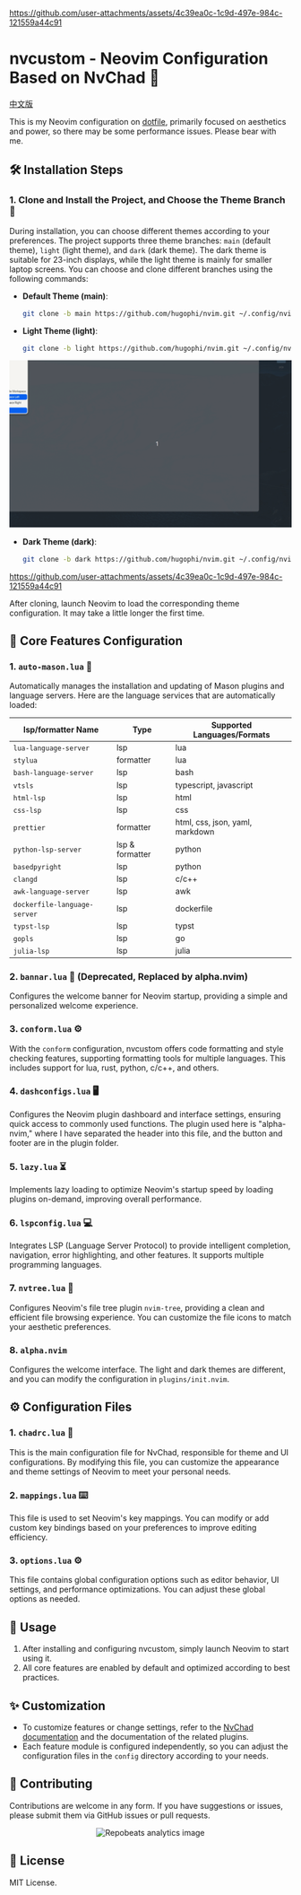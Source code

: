 https://github.com/user-attachments/assets/4c39ea0c-1c9d-497e-984c-121559a44c91

# nvcustom - Neovim Configuration Based on NvChad 🎨

[中文版](./README_zh.md)

This is my Neovim configuration on [dotfile](https://dotfyle.com/HugoPhi/nvim), primarily focused on aesthetics and power, so there may be some performance issues. Please bear with me.

## 🛠️ Installation Steps

### 1. Clone and Install the Project, and Choose the Theme Branch 🎨

During installation, you can choose different themes according to your preferences. The project supports three theme branches: `main` (default theme), `light` (light theme), and `dark` (dark theme). The dark theme is suitable for 23-inch displays, while the light theme is mainly for smaller laptop screens. You can choose and clone different branches using the following commands:

- **Default Theme (main)**:

  ```bash
  git clone -b main https://github.com/hugophi/nvim.git ~/.config/nvim
  ```

- **Light Theme (light)**:

  ```bash
  git clone -b light https://github.com/hugophi/nvim.git ~/.config/nvim
  ```

![light](./assets/light.gif)

- **Dark Theme (dark)**:

  ```bash
  git clone -b dark https://github.com/hugophi/nvim.git ~/.config/nvim
  ```

https://github.com/user-attachments/assets/4c39ea0c-1c9d-497e-984c-121559a44c91

After cloning, launch Neovim to load the corresponding theme configuration. It may take a little longer the first time.

## 🔧 Core Features Configuration

### 1. `auto-mason.lua` 🚀

Automatically manages the installation and updating of Mason plugins and language servers. Here are the language services that are automatically loaded:

| lsp/formatter Name           | Type            | Supported Languages/Formats     |
| ---------------------------- | --------------- | ------------------------------- |
| `lua-language-server`        | lsp             | lua                             |
| `stylua`                     | formatter       | lua                             |
| `bash-language-server`       | lsp             | bash                            |
| `vtsls`                      | lsp             | typescript, javascript          |
| `html-lsp`                   | lsp             | html                            |
| `css-lsp`                    | lsp             | css                             |
| `prettier`                   | formatter       | html, css, json, yaml, markdown |
| `python-lsp-server`          | lsp & formatter | python                          |
| `basedpyright`               | lsp             | python                          |
| `clangd`                     | lsp             | c/c++                           |
| `awk-language-server`        | lsp             | awk                             |
| `dockerfile-language-server` | lsp             | dockerfile                      |
| `typst-lsp`                  | lsp             | typst                           |
| `gopls`                      | lsp             | go                              |
| `julia-lsp`                  | lsp             | julia                           |

### 2. `bannar.lua` 🎉 (Deprecated, Replaced by alpha.nvim)

Configures the welcome banner for Neovim startup, providing a simple and personalized welcome experience.

### 3. `conform.lua` ⚙️

With the `conform` configuration, nvcustom offers code formatting and style checking features, supporting formatting tools for multiple languages. This includes support for lua, rust, python, c/c++, and others.

### 4. `dashconfigs.lua` 🖥️

Configures the Neovim plugin dashboard and interface settings, ensuring quick access to commonly used functions. The plugin used here is "alpha-nvim," where I have separated the header into this file, and the button and footer are in the plugin folder.

### 5. `lazy.lua` ⏳

Implements lazy loading to optimize Neovim's startup speed by loading plugins on-demand, improving overall performance.

### 6. `lspconfig.lua` 💻

Integrates LSP (Language Server Protocol) to provide intelligent completion, navigation, error highlighting, and other features. It supports multiple programming languages.

### 7. `nvtree.lua` 🌲

Configures Neovim's file tree plugin `nvim-tree`, providing a clean and efficient file browsing experience. You can customize the file icons to match your aesthetic preferences.

### 8. `alpha.nvim`

Configures the welcome interface. The light and dark themes are different, and you can modify the configuration in `plugins/init.nvim`.

## ⚙️ Configuration Files

### 1. `chadrc.lua` 🎨

This is the main configuration file for NvChad, responsible for theme and UI configurations. By modifying this file, you can customize the appearance and theme settings of Neovim to meet your personal needs.

### 2. `mappings.lua` ⌨️

This file is used to set Neovim's key mappings. You can modify or add custom key bindings based on your preferences to improve editing efficiency.

### 3. `options.lua` ⚙️

This file contains global configuration options such as editor behavior, UI settings, and performance optimizations. You can adjust these global options as needed.

## 🚀 Usage

1. After installing and configuring nvcustom, simply launch Neovim to start using it.
2. All core features are enabled by default and optimized according to best practices.

## ✨ Customization

- To customize features or change settings, refer to the [NvChad documentation](https://nvchad.com/) and the documentation of the related plugins.
- Each feature module is configured independently, so you can adjust the configuration files in the `config` directory according to your needs.

## 🤝 Contributing

Contributions are welcome in any form. If you have suggestions or issues, please submit them via GitHub issues or pull requests.

<div align="center">
  <img src="https://repobeats.axiom.co/api/embed/f4f4dff17362415bc150b2402eccdab6bf0b7319.svg" alt="Repobeats analytics image" title="Repobeats analytics image">
</div>


## 📜 License

MIT License.

